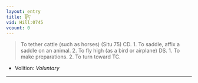 ```yaml
---
layout: entry
title: སྟོད་
vid: Hill:0745
vcount: 0
---
```

> To tether cattle (such as horses) (Situ 75) CD\. 1\. To saddle, affix a saddle on an animal\. 2\. To fly high (as a bird or airplane) DS\. 1\. To make preparations\. 2\. To turn toward TC\.

* Volition: _Voluntary_

---


